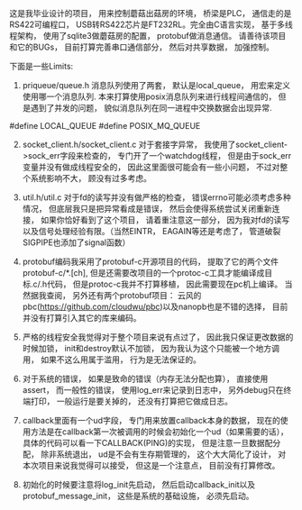 这是我毕业设计的项目， 用来控制蘑菇出菇房的环境， 桥梁是PLC， 通信走的是RS422可编程口， USB转RS422芯片是FT232RL。完全由C语言实现， 基于多线程架构， 使用了sqlite3做蘑菇房的配置， protobuf做消息通信。 请善待该项目和它的BUGs， 目前打算完善串口通信部分， 然后对共享数据， 加强控制。

下面是一些Limits:

1. priqueue/queue.h 消息队列使用了两套， 默认是local_queue， 用宏来定义使用哪一个消息队列. 本来打算使用posix消息队列来进行线程间通信的， 但是遇到了并发的问题， 貌似消息队列在同一进程中交换数据会出现异常.

#define LOCAL_QUEUE
#define POSIX_MQ_QUEUE

2. socket_client.h/socket_client.c 对于套接字异常， 我使用了socket_client->sock_err字段来检查的， 专门开了一个watchdog线程， 但是由于sock_err变量并没有做成线程安全的， 因此这里面很可能会有一些小问题， 不过对整个系统影响不大， 顾没有过多考虑。

3. util.h/util.c 对于fd的读写并没有做严格的检查， 错误errno可能必须考虑多种情况， 但底层我只是把异常看成是错误， 然后会使得系统尝试关闭重新连接， 如果你恰好看到了这个项目， 请着重注意这一部分， 因为我对fd的读写以及信号处理经验有限。（当然EINTR， EAGAIN等还是考虑了， 管道破裂SIGPIPE也添加了signal函数）

4. protobuf编码我采用了protobuf-c开源项目的代码， 提取了它的两个文件protobuf-c/*.[ch], 但是还需要改项目的一个protoc-c工具才能编译成目标.c/.h代码， 但是protoc-c我并不打算移植， 因此需要现在pc机上编译。 当然据我查阅， 另外还有两个protobuf项目： 云风的pbc(https://github.com/cloudwu/pbc)以及nanopb也是不错的选择， 目前并没有打算引入其它的库来编码。

5. 严格的线程安全我觉得对于整个项目来说有点过了， 因此我只保证更改数据的时候加锁， init和destroy默认不加锁， 因为我认为这个只能被一个地方调用， 如果不这么用属于滥用， 行为是无法保证的。

6. 对于系统的错误， 如果是致命的错误（内存无法分配也算）， 直接使用assert， 而一般性的错误， 使用log_err来记录到日志中， 另外debug只在终端打印， 一般运行是要关掉的， 还没有打算把它做成日志。

7. callback里面有一个ud字段， 专门用来放置callback本身的数据， 现在的使用方法是在callback第一次被调用的时候会初始化一个ud（如果需要的话）， 具体的代码可以看一下CALLBACK(PING)的实现， 但是注意一旦数据配分配， 除非系统退出， ud是不会有生存期管理的， 这个大大简化了设计， 对本次项目来说我觉得可以接受， 但这是一个注意点， 目前没有打算修改。

8. 初始化的时候要注意将log_init先启动， 然后启动callback_init以及protobuf_message_init， 这些是系统的基础设施， 必须先启动。
